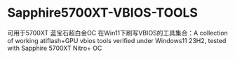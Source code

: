 # Sapphire5700XT-VBIOS-TOOLS
可用于5700XT 蓝宝石超白金OC 在Win11下刷写VBIOS的工具集合：A collection of working atiflash+GPU vbios tools verified under Windows11 23H2, tested with Sapphire 5700XT Nitro+ OC
